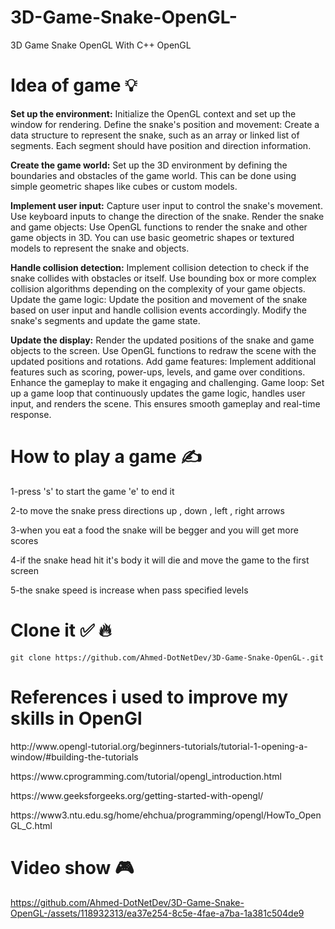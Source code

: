 # 3D-Game-Snake-OpenGL-
<p>3D Game Snake OpenGL With C++ OpenGL</p>

# Idea of game 💡
<p>
<strong>Set up the environment:</strong> Initialize the OpenGL context and set up the window for rendering.
Define the snake's position and movement: Create a data structure to represent the snake, such as an array or linked list of segments. Each segment should have position and direction information.

<strong>Create the game world:</strong> Set up the 3D environment by defining the boundaries and obstacles of the game world. This can be done using simple geometric shapes like cubes or custom models.
  
<strong>Implement user input:</strong> Capture user input to control the snake's movement. Use keyboard inputs to change the direction of the snake.
Render the snake and game objects: Use OpenGL functions to render the snake and other game objects in 3D. You can use basic geometric shapes or textured models to represent the snake and objects.

<strong>Handle collision detection:</strong> Implement collision detection to check if the snake collides with obstacles or itself. Use bounding box or more complex collision algorithms depending on the complexity of your game objects.
Update the game logic: Update the position and movement of the snake based on user input and handle collision events accordingly. Modify the snake's segments and update the game state.

<strong>Update the display:</strong> Render the updated positions of the snake and game objects to the screen. Use OpenGL functions to redraw the scene with the updated positions and rotations.
Add game features: Implement additional features such as scoring, power-ups, levels, and game over conditions. Enhance the gameplay to make it engaging and challenging.
Game loop: Set up a game loop that continuously updates the game logic, handles user input, and renders the scene. This ensures smooth gameplay and real-time response.
</p>

# How to play a game ✍️
<p>
  1-press 's' to start the game 'e' to end it
  
  2-to move the snake press directions up , down , left , right arrows
  
  3-when you eat a food the snake will be begger and you will get more scores
  
  4-if the snake head hit it's body it will die and move the game to the first screen
  
  5-the snake speed is increase when pass specified levels
</p>

# Clone it ✅ 🔥
    git clone https://github.com/Ahmed-DotNetDev/3D-Game-Snake-OpenGL-.git

# References i used to improve my skills in OpenGl

  <p>http://www.opengl-tutorial.org/beginners-tutorials/tutorial-1-opening-a-window/#building-the-tutorials</p>
  <p>https://www.cprogramming.com/tutorial/opengl_introduction.html</p>
  <p>https://www.geeksforgeeks.org/getting-started-with-opengl/</p>
  <p>https://www3.ntu.edu.sg/home/ehchua/programming/opengl/HowTo_OpenGL_C.html</p>


# Video show 🎮

https://github.com/Ahmed-DotNetDev/3D-Game-Snake-OpenGL-/assets/118932313/ea37e254-8c5e-4fae-a7ba-1a381c504de9

